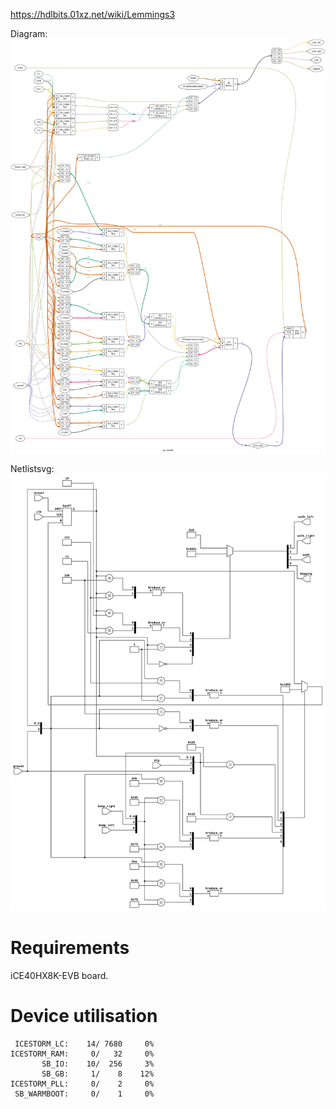 https://hdlbits.01xz.net/wiki/Lemmings3

Diagram:\
![](diagram.svg)

Netlistsvg:\
![](netlist.svg)

# Requirements

iCE40HX8K-EVB board.

# Device utilisation

```
 ICESTORM_LC:    14/ 7680     0%
ICESTORM_RAM:     0/   32     0%
       SB_IO:    10/  256     3%
       SB_GB:     1/    8    12%
ICESTORM_PLL:     0/    2     0%
 SB_WARMBOOT:     0/    1     0%
```